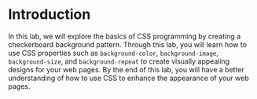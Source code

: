 # Introduction

In this lab, we will explore the basics of CSS programming by creating a checkerboard background pattern. Through this lab, you will learn how to use CSS properties such as `background-color`, `background-image`, `background-size`, and `background-repeat` to create visually appealing designs for your web pages. By the end of this lab, you will have a better understanding of how to use CSS to enhance the appearance of your web pages.
